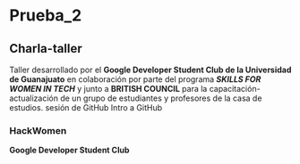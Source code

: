 
# Prueba_2

## Charla-taller

Taller desarrollado por el **Google Developer Student Club de la Universidad de Guanajuato** en colaboración por parte del programa _**SKILLS FOR WOMEN IN TECH**_ y junto a **BRITISH COUNCIL** para la capacitación-actualización de un grupo de estudiantes y profesores de la casa de estudios.
sesión de GitHub
Intro a GitHub

### HackWomen

**Google Developer Student Club**
